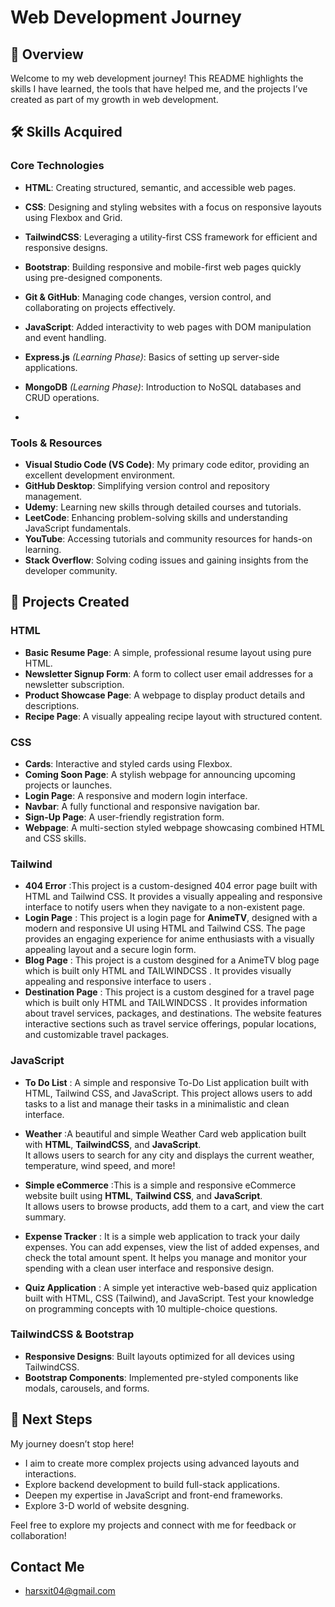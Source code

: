 # Web Development Journey

## 📄 Overview

Welcome to my web development journey! This README highlights the skills I have learned, the tools that have helped me, and the projects I’ve created as part of my growth in web development.

## 🛠 Skills Acquired

### Core Technologies

- **HTML**: Creating structured, semantic, and accessible web pages.
- **CSS**: Designing and styling websites with a focus on responsive layouts using Flexbox and Grid.
- **TailwindCSS**: Leveraging a utility-first CSS framework for efficient and responsive designs.
- **Bootstrap**: Building responsive and mobile-first web pages quickly using pre-designed components.
- **Git & GitHub**: Managing code changes, version control, and collaborating on projects effectively.
-  **JavaScript**: Added interactivity to web pages with DOM manipulation and event handling.
- **Express.js** *(Learning Phase)*: Basics of setting up server-side applications.
- **MongoDB** *(Learning Phase)*: Introduction to NoSQL databases and CRUD operations.

- 

### Tools & Resources

- **Visual Studio Code (VS Code)**: My primary code editor, providing an excellent development environment.
- **GitHub Desktop**: Simplifying version control and repository management.
- **Udemy**: Learning new skills through detailed courses and tutorials.
- **LeetCode**: Enhancing problem-solving skills and understanding JavaScript fundamentals.
- **YouTube**: Accessing tutorials and community resources for hands-on learning.
- **Stack Overflow**: Solving coding issues and gaining insights from the developer community.

## 🌟 Projects Created

### **HTML**

- **Basic Resume Page**: A simple, professional resume layout using pure HTML.
- **Newsletter Signup Form**: A form to collect user email addresses for a newsletter subscription.
- **Product Showcase Page**: A webpage to display product details and descriptions.
- **Recipe Page**: A visually appealing recipe layout with structured content.

### **CSS**

- **Cards**: Interactive and styled cards using Flexbox.
- **Coming Soon Page**: A stylish webpage for announcing upcoming projects or launches.
- **Login Page**: A responsive and modern login interface.
- **Navbar**: A fully functional and responsive navigation bar.
- **Sign-Up Page**: A user-friendly registration form.
- **Webpage**: A multi-section styled webpage showcasing combined HTML and CSS skills.

### **Tailwind**

- **404 Error** :This project is a custom-designed 404 error page built with HTML and Tailwind CSS. It provides a visually appealing and responsive interface to notify users when they navigate to a non-existent page.
- **Login Page** : This project is a login page for **AnimeTV**, designed with a modern and responsive UI using HTML and Tailwind CSS. The page provides an engaging experience for anime enthusiasts with a visually appealing layout and a secure login form.
- **Blog Page** : This project is a custom desgined for a AnimeTV blog page which is built only HTML and TAILWINDCSS . It provides visually appealing and responsive interface to users .
- **Destination Page** : This project is a custom desgined for a travel page which is built only HTML and TAILWINDCSS . It provides information about travel services, packages, and destinations. The website features interactive sections such as travel service offerings, popular locations, and customizable travel packages.

### **JavaScript**

- **To Do List** : A simple and responsive To-Do List application built with HTML, Tailwind CSS, and JavaScript. This project allows users to add tasks to a list and manage their tasks in a minimalistic and clean interface.

- **Weather** :A beautiful and simple Weather Card web application built with **HTML**, **TailwindCSS**, and **JavaScript**.  
  It allows users to search for any city and displays the current weather, temperature, wind speed, and more!

- **Simple eCommerce** :This is a simple and responsive eCommerce website built using **HTML**, **Tailwind CSS**, and **JavaScript**.  
  It allows users to browse products, add them to a cart, and view the cart summary.

- **Expense Tracker** : It is a simple web application to track your daily expenses. You can add expenses, view the list of added expenses, and check the total amount spent. It helps you manage and monitor your spending with a clean user interface and responsive design.

- **Quiz Application** : A simple yet interactive web-based quiz application built with HTML, CSS (Tailwind), and JavaScript. Test your knowledge on programming concepts with 10 multiple-choice questions.

### **TailwindCSS & Bootstrap**

- **Responsive Designs**: Built layouts optimized for all devices using TailwindCSS.
- **Bootstrap Components**: Implemented pre-styled components like modals, carousels, and forms.

## 🚀 Next Steps

My journey doesn’t stop here!

- I aim to create more complex projects using advanced layouts and interactions.
- Explore backend development to build full-stack applications.
- Deepen my expertise in JavaScript and front-end frameworks.
- Explore 3-D world of website desgning.

Feel free to explore my projects and connect with me for feedback or collaboration!

## Contact Me

- harsxit04@gmail.com
